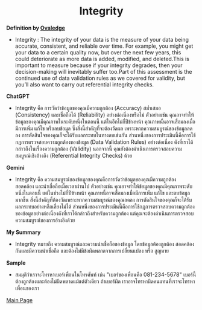 <center><h1>Integrity</h1></center>

**Definition by [Ovaledge](https://www.ovaledge.com/blog/data-quality-metrics)**

- Integrity : The integrity of your data is the measure of your data being accurate, consistent, and reliable over time. For example, you might get your data to a certain quality now, but over the next few years, this could deteriorate as more data is added, modified, and deleted.This is important to measure because if your integrity degrades, then your decision-making will inevitably suffer too.Part of this assessment is the continued use of data validation rules as we covered for validity, but you’ll also want to carry out referential integrity checks.

**ChatGPT**

- Integrity คือ การวัดว่าข้อมูลของคุณมีความถูกต้อง (Accuracy) สม่ำเสมอ (Consistency) และเชื่อถือได้ (Reliability) อย่างต่อเนื่องหรือไม่ ตัวอย่างเช่น คุณอาจทำให้ข้อมูลของคุณมีคุณภาพในระดับหนึ่งในตอนนี้ แต่ในอีกไม่กี่ปีข้างหน้า คุณภาพนั้นอาจเสื่อมลงเมื่อมีการเพิ่ม แก้ไข หรือลบข้อมูล ซึ่งสิ่งนี้สำคัญที่จะต้องวัดผล เพราะหากความสมบูรณ์ของข้อมูลลดลง การตัดสินใจของคุณก็จะได้รับผลกระทบในทางลบเช่นกัน ส่วนหนึ่งของการประเมินนี้คือการใช้กฎการตรวจสอบความถูกต้องของข้อมูล (Data Validation Rules) อย่างต่อเนื่อง ดังที่เราได้กล่าวถึงในเรื่องความถูกต้อง (Validity) นอกจากนี้ คุณยังต้องดำเนินการตรวจสอบความสมบูรณ์เชิงอ้างอิง (Referential Integrity Checks) ด้วย

**Gemini**

- Integrity คือ ความสมบูรณ์ของข้อมูลของคุณคือการวัดว่าข้อมูลของคุณมีความถูกต้อง สอดคล้อง และน่าเชื่อถือเมื่อเวลาผ่านไป ตัวอย่างเช่น คุณอาจทำให้ข้อมูลของคุณมีคุณภาพระดับหนึ่งในตอนนี้ แต่ในช่วงไม่กี่ปีข้างหน้า คุณภาพนี้อาจเสื่อมลงเมื่อมีการเพิ่ม แก้ไข และลบข้อมูลมากขึ้น สิ่งนี้สำคัญที่ต้องวัดเพราะหากความสมบูรณ์ของคุณลดลง การตัดสินใจของคุณก็จะได้รับผลกระทบอย่างหลีกเลี่ยงไม่ได้ ส่วนหนึ่งของการประเมินนี้คือการใช้กฎการตรวจสอบความถูกต้องของข้อมูลอย่างต่อเนื่องดังที่เราได้กล่าวถึงสำหรับความถูกต้อง แต่คุณจะต้องดำเนินการตรวจสอบความสมบูรณ์ของการอ้างอิงด้วย

**My Summary** 

- Integrity หมายถึง ความสมบูรณ์และความน่าเชื่อถือของข้อมูล โดยข้อมูลต้องถูกต้อง สอดคล้องกันและมีความน่าเชื่อถือ และต้องไม่มีข้อผิดพลาดจากการเปลี่ยนแปลง หรือ สูญหาย

**Sample**

- สมมุติว่าเราจะโทรหาเบอร์เพื่อนในโทรศัพท์ เช่น "เบอร์ของเพื่อนคือ 081-234-5678" เบอร์นี้ต้องถูกต้องและต้องไม่ผิดพลาดแม้แต่ตัวเดียว ถ้าเบอร์ผิด เราอาจโทรหาผิดคนแทนที่เราจะโทรหาเพื่อนของเรา


[Main Page](README.md)
